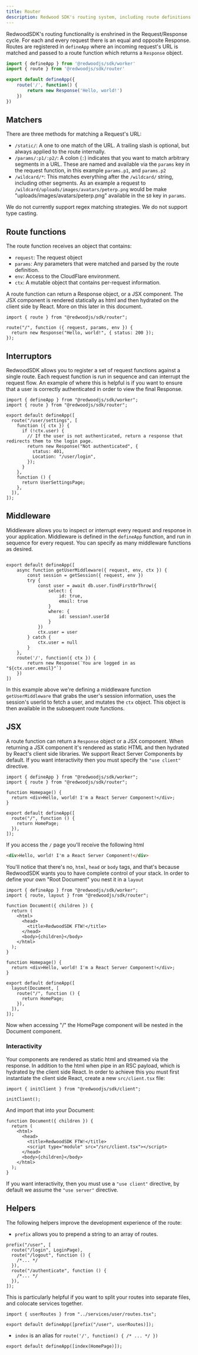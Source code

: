 ```yaml
---
title: Router
description: Redwood SDK's routing system, including route definitions, request handling, and nested routing patterns
---
```


RedwoodSDK's routing functionality is enshrined in the Request/Response cycle. For each and every request there is an equal and opposite Response. Routes are registered in `defineApp` where an incoming request's URL is matched and passed to a route function which returns a `Response` object.

```jsx src/worker.tsx
import { defineApp } from '@redwoodjs/sdk/worker'
import { route } from '@redwoodjs/sdk/router'

export default defineApp({
    route('/', function() {
        return new Response('Hello, world!')
    })
})
```

## Matchers

There are three methods for matching a Request's URL:

- `/static/`: A one to one match of the URL. A trailing slash is optional, but always applied to the route internally.
- `/params/:p1/:p2/`: A colon (`:`) indicates that you want to match arbitrary segments in a URL. These are named and available via the `params` key in the request function, in this example `params.p1`, and `params.p2`
- `/wildcard/*`: This matches everything after the `/wildcard/` string, including other segments. As an example a request to `/wildcard/uploads/images/avatars/peterp.png` would be make "uploads/images/avatars/peterp.png" available in the `$0` key in `params`.

We do not currently support regex matching strategies.
We do not support type casting.

## Route functions

The route function receives an object that contains:

- `request`: The request object
- `params`: Any parameters that were matched and parsed by the route definition.
- `env`: Access to the CloudFlare environment.
- `ctx`: A mutable object that contains per-request information.
<!-- I don't know if this ctx explanation is good enough. -->

A route function can return a Response object, or a JSX component. The JSX component is rendered statically as html and then hydrated on the client side by React. More on this later in this document.

```tsx
import { route } from "@redwoodjs/sdk/router";

route("/", function ({ request, params, env }) {
  return new Response("Hello, world!", { status: 200 });
});
```

## Interruptors

RedwoodSDK allows you to register a set of request functions against a single route. Each request function is run in sequence and can interrupt the request flow. An example of where this is helpful is if you want to ensure that a user is correctly authenticated in order to view the final Response.

```tsx
import { defineApp } from "@redwoodjs/sdk/worker";
import { route } from "@redwoodjs/sdk/router";

export default defineApp([
  route("/user/settings", [
    function ({ ctx }) {
      if (!ctx.user) {
        // If the user is not authenticated, return a response that redirects them to the login page.
        return new Response("Not authenticated", {
          status: 401,
          Location: "/user/login",
        });
      }
    },
    function () {
      return UserSettingsPage;
    },
  ]),
]);
```

## Middleware

Middleware allows you to inspect or interrupt every request and response in your application. Middleware is defined in the `defineApp` function, and run in sequence for every request. You can specify as many middleware functions as desired.

<!-- Can you specify a middleware function at the end... once the response is returned? -->

```tsx src/worker.tsx

export default defineApp([
    async function getUserMiddleware({ request, env, ctx }) {
        const session = getSession({ request, env })
        try {
            const user = await db.user.findFirstOrThrow({
                select: {
                    id: true,
                    email: true
                }
                where: {
                    id: session?.userId
                }
            })
            ctx.user = user
        } catch {
            ctx.user = null
        }
    },
    route('/', function({ ctx }) {
        return new Response(`You are logged in as "${ctx.user.email}"`)
    })
])
```

In this example above we're defining a middleware function `getUserMiddleware` that grabs the user's session information, uses the session's userId to fetch a user, and mutates the `ctx` object.
This object is then available in the subsequent route functions.

## JSX

A route function can return a `Response` object or a JSX component. When returning a JSX component it's rendered as static HTML and then hydrated by React's client side libraries. We support React Server Components by default. If you want interactivity then you must specify the `"use client"` directive.

```tsx (src/worker.tsx)
import { defineApp } from "@redwoodjs/sdk/worker";
import { route } from "@redwoodjs/sdk/router";

function Homepage() {
  return <div>Hello, world! I'm a React Server Component!</div>;
}

export default defineApp([
  route("/", function () {
    return HomePage;
  }),
]);
```

If you access the `/` page you'll receive the following html

```html
<div>Hello, world! I'm a React Server Component!</div>
```

You'll notice that there's no, `html`, `head` or `body` tags, and that's because RedwoodSDK wants you to have complete control of your stack. In order to define your own "Root Document" you nest it in a `layout`

```tsx (src/worker.tsx)
import { defineApp } from "@redwoodjs/sdk/worker";
import { route, layout } from "@redwoodjs/sdk/router";

function Document({ children }) {
  return (
    <html>
      <head>
        <title>RedwoodSDK FTW!</title>
      </head>
      <body>{children}</body>
    </html>
  );
}

function Homepage() {
  return <div>Hello, world! I'm a React Server Component!</div>;
}

export default defineApp([
  layout(Document, [
    route("/", function () {
      return HomePage;
    }),
  ]),
]);
```

Now when accessing "/" the HomePage component will be nested in the Document component.

### Interactivity

Your components are rendered as static html and streamed via the response. In addition to the html when pipe in an RSC payload, which is hydrated by the client side React. In order to achieve this you must first instantiate the client side React, create a new `src/client.tsx` file:

```tsx (src/client.tsx)
import { initClient } from "@redwoodjs/sdk/client";

initClient();
```

And import that into your Document:

```tsx (src/worker.tsx)
function Document({ children }) {
  return (
    <html>
      <head>
        <title>RedwoodSDK FTW!</title>
        <script type="module" src="/src/client.tsx"></script>
      </head>
      <body>{children}</body>
    </html>
  );
}
```

If you want interactivity, then you must use a `"use client"` directive, by default we assume the `"use server"` directive.

## Helpers

The following helpers improve the development experience of the route:

- `prefix` allows you to prepend a string to an array of routes.

```tsx
prefix("/user", [
  route("/login", LoginPage),
  route("/logout", function () {
    /*... */
  }),
  route("/authenticate", function () {
    /*... */
  }),
]);
```

This is particularly helpful if you want to split your routes into separate files, and colocate services together.

```tsx
import { userRoutes } from "../services/user/routes.tsx";

export default defineApp([prefix("/user", userRoutes)]);
```

- `index` is an alias for `route('/', function() { /* ... */ })`

```tsx
export default defineApp([index(HomePage)]);
```
